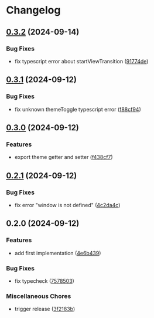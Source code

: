 # Changelog

## [0.3.2](https://github.com/ocavue/astro-theme-toggle/compare/v0.3.1...v0.3.2) (2024-09-14)


### Bug Fixes

* fix typescript error about startViewTransition ([91774de](https://github.com/ocavue/astro-theme-toggle/commit/91774def1d4a6d08ecf22c423af8edcf3448ff7d))

## [0.3.1](https://github.com/ocavue/astro-theme-toggle/compare/v0.3.0...v0.3.1) (2024-09-12)


### Bug Fixes

* fix unknown themeToggle typescript error ([f88cf94](https://github.com/ocavue/astro-theme-toggle/commit/f88cf94164baef144bbc1505177e10107ebf98b8))

## [0.3.0](https://github.com/ocavue/astro-theme-toggle/compare/v0.2.1...v0.3.0) (2024-09-12)


### Features

* export theme getter and setter ([f438cf7](https://github.com/ocavue/astro-theme-toggle/commit/f438cf751b59414903932694a87620f56c305d4c))

## [0.2.1](https://github.com/ocavue/astro-theme-toggle/compare/v0.2.0...v0.2.1) (2024-09-12)


### Bug Fixes

* fix error "window is not defined" ([4c2da4c](https://github.com/ocavue/astro-theme-toggle/commit/4c2da4c19d64c25f4c1409d1a7ad24cf9570e3bb))

## 0.2.0 (2024-09-12)


### Features

* add first implementation ([4e6b439](https://github.com/ocavue/astro-theme-toggle/commit/4e6b439caa8c5031e0d51029bdec9143a25d2b4b))


### Bug Fixes

* fix typecheck ([7578503](https://github.com/ocavue/astro-theme-toggle/commit/7578503404d4021b0da989d1bd36350a9f6f97b7))


### Miscellaneous Chores

* trigger release ([3f2183b](https://github.com/ocavue/astro-theme-toggle/commit/3f2183babdbd59a139da7b00a2f0680043a6cabe))
